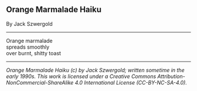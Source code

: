 ## Orange Marmalade Haiku

By Jack Szwergold

***

Orange marmalade  
spreads smoothly  
over burnt, shitty toast

***

*Orange Marmalade Haiku (c) by Jack Szwergold; written sometime in the early 1990s. This work is licensed under a Creative Commons Attribution-NonCommercial-ShareAlike 4.0 International License (CC-BY-NC-SA-4.0).*